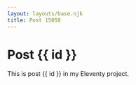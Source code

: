 ```yaml
---
layout: layouts/base.njk
title: Post 15058
---
```


# Post {{ id }}

This is post {{ id }} in my Eleventy project.

